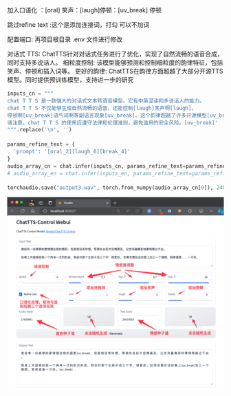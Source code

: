 加入口语化 ：[oral] 
笑声：[laugh]停顿：[uv_break] 停顿

跳过refine text :这个是添加连接词，打勾 可以不加词

配置端口: 再项目根目录  .env 文件进行修改

对话式 TTS: ChatTTS针对对话式任务进行了优化，实现了自然流畅的语音合成，同时支持多说话人。
细粒度控制: 该模型能够预测和控制细粒度的韵律特征，包括笑声、停顿和插入词等。
更好的韵律: ChatTTS在韵律方面超越了大部分开源TTS模型。同时提供预训练模型，支持进一步的研究

``` python
inputs_cn = """
chat T T S 是一款强大的对话式文本转语音模型。它有中英混读和多说话人的能力。
chat T T S 不仅能够生成自然流畅的语音，还能控制[laugh]笑声啊[laugh]，
停顿啊[uv_break]语气词啊等副语言现象[uv_break]。这个韵律超越了许多开源模型[uv_break]。
请注意，chat T T S 的使用应遵守法律和伦理准则，避免滥用的安全风险。[uv_break]'
""".replace('\n', '')

params_refine_text = {
  'prompt': '[oral_2][laugh_0][break_4]'
} 
audio_array_cn = chat.infer(inputs_cn, params_refine_text=params_refine_text)
# audio_array_en = chat.infer(inputs_en, params_refine_text=params_refine_text)

torchaudio.save("output3.wav", torch.from_numpy(audio_array_cn[0]), 24000)

```

![](images/2024-06-08-11-22-55.png)